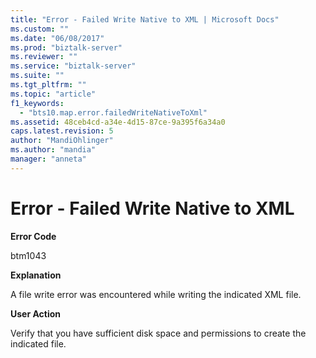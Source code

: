 ```yaml
---
title: "Error - Failed Write Native to XML | Microsoft Docs"
ms.custom: ""
ms.date: "06/08/2017"
ms.prod: "biztalk-server"
ms.reviewer: ""
ms.service: "biztalk-server"
ms.suite: ""
ms.tgt_pltfrm: ""
ms.topic: "article"
f1_keywords: 
  - "bts10.map.error.failedWriteNativeToXml"
ms.assetid: 48ceb4cd-a34e-4d15-87ce-9a395f6a34a0
caps.latest.revision: 5
author: "MandiOhlinger"
ms.author: "mandia"
manager: "anneta"
---
```

# Error - Failed Write Native to XML
**Error Code**  
  
 btm1043  
  
 **Explanation**  
  
 A file write error was encountered while writing the indicated XML file.  
  
 **User Action**  
  
 Verify that you have sufficient disk space and permissions to create the indicated file.